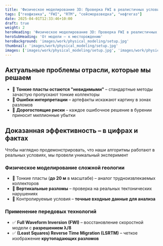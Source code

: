 ```yaml
---
title: 'Физическое моделирование 3D: Проверка FWI в реалистичных условиях'
tags: ["геофизика", "FWI", "RTM", "сейсморазведка", "нефтегаз"]
date: 2025-04-01T12:33:46+10:00
draft: true
weight: 2
heroHeading: 'Физическое моделирование 3D: Проверка FWI в реалистичных условиях'
heroSubHeading: 'От модели — к месторождению'
heroBackground: 'images/work/physical_modeling/setup.jpg'
thumbnail: 'images/work/physical_modeling/setup.jpg'
images: ['images/work/physical_modeling/setup.jpg', 'images/work/physical_modeling/physical_model.png', 'images/work/physical_modeling/fwi_z_slices.png', 'images/work/physical_modeling/rtm_z_slices.png']
---
```


## Актуальные проблемы отрасли, которые мы решаем  

- 🔹 **Тонкие пласты остаются "невидимыми"** – стандартные методы зачастую пропускают тонкие коллекторы  
- 🔹 **Ошибки интерпретации** – артефакты искажают картину в зонах разломов  
- 🔹 **Дорогостоящие риски** – каждое ошибочное решение в бурении приносит миллионные убытки  

## Доказанная эффективность – в цифрах и фактах  

Чтобы наглядно продемонстрировать, что наши алгоритмы работают в реальных условиях, мы провели уникальный эксперимент  

### Физическое моделирование сложной геологии  

- 🔹 Тонкие пласты (**до 20 м** в масштабе) – аналог трудноизвлекаемых коллекторов  
- 🔹 **Вертикальные разломы** – проверка на реальных тектонических нарушениях  
- 🔹 Контролируемые условия – **точные входные данные для анализа**  

### Применение передовых технологий  

- ✅ **Full Waveform Inversion (FWI)** – восстановление скоростной модели с **разрешением λ/8**
- ✅ **(Least Squares) Reverse Time Migration (LSRTM)** – четкое изображение **крутопадающих разломов**